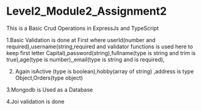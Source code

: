# Level2_Module2_Assignment2
This is a Basic Crud Operations in ExpressJs and TypeScript  

1.Basic Validation is done at First where userId(number and required),username(string,required and validator functions is used here to keep first letter Capital),password(string),fullname(type is string and trim is true),age(type is number),,email(type is string and is required),  

2. Again isActive (type is boolean),hobby(array of string) ,address is type Object,Orders(type object)
   
3.Mongodb is Used as a Database  

4.Joi validation is done
